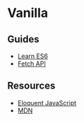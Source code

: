 # Vanilla

## Guides
* [Learn ES6](https://babeljs.io/docs/en/learn.html)
* [Fetch API](https://developer.mozilla.org/en-US/docs/Web/API/Fetch_API)

## Resources
* [Eloquent JavaScript](https://eloquentjavascript.net/)
* [MDN](https://developer.mozilla.org/en-US/docs/Web/JavaScript)
